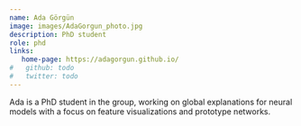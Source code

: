 ```yaml
---
name: Ada Görgün
image: images/AdaGorgun_photo.jpg
description: PhD student
role: phd
links:
   home-page: https://adagorgun.github.io/
#   github: todo
#   twitter: todo
---
```


Ada is a PhD student in the group, working on global explanations for neural models with a focus on feature visualizations and prototype networks.
